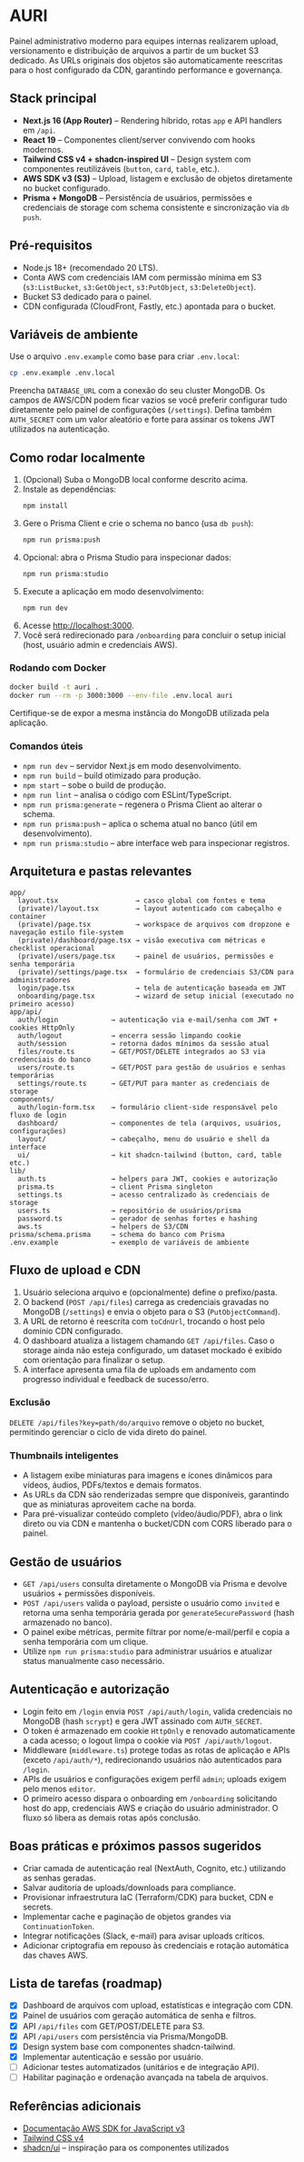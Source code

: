 # AURI

Painel administrativo moderno para equipes internas realizarem upload, versionamento e distribuição de arquivos a partir de um bucket S3 dedicado. As URLs originais dos objetos são automaticamente reescritas para o host configurado da CDN, garantindo performance e governança.

## Stack principal

- **Next.js 16 (App Router)** – Rendering híbrido, rotas `app` e API handlers em `/api`.
- **React 19** – Componentes client/server convivendo com hooks modernos.
- **Tailwind CSS v4 + shadcn-inspired UI** – Design system com componentes reutilizáveis (`button`, `card`, `table`, etc.).
- **AWS SDK v3 (S3)** – Upload, listagem e exclusão de objetos diretamente no bucket configurado.
- **Prisma + MongoDB** – Persistência de usuários, permissões e credenciais de storage com schema consistente e sincronização via `db push`.

## Pré-requisitos

- Node.js 18+ (recomendado 20 LTS).
- Conta AWS com credenciais IAM com permissão mínima em S3 (`s3:ListBucket`, `s3:GetObject`, `s3:PutObject`, `s3:DeleteObject`).
- Bucket S3 dedicado para o painel.
- CDN configurada (CloudFront, Fastly, etc.) apontada para o bucket.

## Variáveis de ambiente

Use o arquivo `.env.example` como base para criar `.env.local`:

```bash
cp .env.example .env.local
```

Preencha `DATABASE_URL` com a conexão do seu cluster MongoDB. Os campos de AWS/CDN podem ficar vazios se você preferir configurar tudo diretamente pelo painel de configurações (`/settings`). Defina também `AUTH_SECRET` com um valor aleatório e forte para assinar os tokens JWT utilizados na autenticação.

## Como rodar localmente

1. (Opcional) Suba o MongoDB local conforme descrito acima.
2. Instale as dependências:
   ```bash
   npm install
   ```
3. Gere o Prisma Client e crie o schema no banco (usa `db push`):
   ```bash
   npm run prisma:push
   ```
4. Opcional: abra o Prisma Studio para inspecionar dados:
   ```bash
   npm run prisma:studio
   ```
5. Execute a aplicação em modo desenvolvimento:
   ```bash
   npm run dev
   ```
6. Acesse [http://localhost:3000](http://localhost:3000).
7. Você será redirecionado para `/onboarding` para concluir o setup inicial (host, usuário admin e credenciais AWS).

### Rodando com Docker

```bash
docker build -t auri .
docker run --rm -p 3000:3000 --env-file .env.local auri
```

Certifique-se de expor a mesma instância do MongoDB utilizada pela aplicação.

### Comandos úteis

- `npm run dev` – servidor Next.js em modo desenvolvimento.
- `npm run build` – build otimizado para produção.
- `npm start` – sobe o build de produção.
- `npm run lint` – analisa o código com ESLint/TypeScript.
- `npm run prisma:generate` – regenera o Prisma Client ao alterar o schema.
- `npm run prisma:push` – aplica o schema atual no banco (útil em desenvolvimento).
- `npm run prisma:studio` – abre interface web para inspecionar registros.

## Arquitetura e pastas relevantes

```
app/
  layout.tsx                   → casco global com fontes e tema
  (private)/layout.tsx         → layout autenticado com cabeçalho e container
  (private)/page.tsx           → workspace de arquivos com dropzone e navegação estilo file-system
  (private)/dashboard/page.tsx → visão executiva com métricas e checklist operacional
  (private)/users/page.tsx     → painel de usuários, permissões e senha temporária
  (private)/settings/page.tsx  → formulário de credenciais S3/CDN para administradores
  login/page.tsx               → tela de autenticação baseada em JWT
  onboarding/page.tsx          → wizard de setup inicial (executado no primeiro acesso)
app/api/
  auth/login             → autenticação via e-mail/senha com JWT + cookies HttpOnly
  auth/logout            → encerra sessão limpando cookie
  auth/session           → retorna dados mínimos da sessão atual
  files/route.ts         → GET/POST/DELETE integrados ao S3 via credenciais do banco
  users/route.ts         → GET/POST para gestão de usuários e senhas temporárias
  settings/route.ts      → GET/PUT para manter as credenciais de storage
components/
  auth/login-form.tsx    → formulário client-side responsável pelo fluxo de login
  dashboard/             → componentes de tela (arquivos, usuários, configurações)
  layout/                → cabeçalho, menu do usuário e shell da interface
  ui/                    → kit shadcn-tailwind (button, card, table etc.)
lib/
  auth.ts                → helpers para JWT, cookies e autorização
  prisma.ts              → client Prisma singleton
  settings.ts            → acesso centralizado às credenciais de storage
  users.ts               → repositório de usuários/prisma
  password.ts            → gerador de senhas fortes e hashing
  aws.ts                 → helpers de S3/CDN
prisma/schema.prisma     → schema do banco com Prisma
.env.example             → exemplo de variáveis de ambiente
```

## Fluxo de upload e CDN

1. Usuário seleciona arquivo e (opcionalmente) define o prefixo/pasta.
2. O backend (`POST /api/files`) carrega as credenciais gravadas no MongoDB (`/settings`) e envia o objeto para o S3 (`PutObjectCommand`).
3. A URL de retorno é reescrita com `toCdnUrl`, trocando o host pelo domínio CDN configurado.
4. O dashboard atualiza a listagem chamando `GET /api/files`. Caso o storage ainda não esteja configurado, um dataset mockado é exibido com orientação para finalizar o setup.
5. A interface apresenta uma fila de uploads em andamento com progresso individual e feedback de sucesso/erro.

### Exclusão

`DELETE /api/files?key=path/do/arquivo` remove o objeto no bucket, permitindo gerenciar o ciclo de vida direto do painel.

### Thumbnails inteligentes

- A listagem exibe miniaturas para imagens e ícones dinâmicos para vídeos, áudios, PDFs/textos e demais formatos.
- As URLs da CDN são renderizadas sempre que disponíveis, garantindo que as miniaturas aproveitem cache na borda.
- Para pré-visualizar conteúdo completo (vídeo/áudio/PDF), abra o link direto ou via CDN e mantenha o bucket/CDN com CORS liberado para o painel.

## Gestão de usuários

- `GET /api/users` consulta diretamente o MongoDB via Prisma e devolve usuários + permissões disponíveis.
- `POST /api/users` valida o payload, persiste o usuário como `invited` e retorna uma senha temporária gerada por `generateSecurePassword` (hash armazenado no banco).
- O painel exibe métricas, permite filtrar por nome/e-mail/perfil e copia a senha temporária com um clique.
- Utilize `npm run prisma:studio` para administrar usuários e atualizar status manualmente caso necessário.

## Autenticação e autorização

- Login feito em `/login` envia `POST /api/auth/login`, valida credenciais no MongoDB (hash `scrypt`) e gera JWT assinado com `AUTH_SECRET`.
- O token é armazenado em cookie `HttpOnly` e renovado automaticamente a cada acesso; o logout limpa o cookie via `POST /api/auth/logout`.
- Middleware (`middleware.ts`) protege todas as rotas de aplicação e APIs (exceto `/api/auth/*`), redirecionando usuários não autenticados para `/login`.
- APIs de usuários e configurações exigem perfil `admin`; uploads exigem pelo menos `editor`.
- O primeiro acesso dispara o onboarding em `/onboarding` solicitando host do app, credenciais AWS e criação do usuário administrador. O fluxo só libera as demais rotas após conclusão.

## Boas práticas e próximos passos sugeridos

- Criar camada de autenticação real (NextAuth, Cognito, etc.) utilizando as senhas geradas.
- Salvar auditoria de uploads/downloads para compliance.
- Provisionar infraestrutura IaC (Terraform/CDK) para bucket, CDN e secrets.
- Implementar cache e paginação de objetos grandes via `ContinuationToken`.
- Integrar notificações (Slack, e-mail) para avisar uploads críticos.
- Adicionar criptografia em repouso às credenciais e rotação automática das chaves AWS.

## Lista de tarefas (roadmap)

- [x] Dashboard de arquivos com upload, estatísticas e integração com CDN.
- [x] Painel de usuários com geração automática de senha e filtros.
- [x] API `/api/files` com GET/POST/DELETE para S3.
- [x] API `/api/users` com persistência via Prisma/MongoDB.
- [x] Design system base com componentes shadcn-tailwind.
- [x] Implementar autenticação e sessão por usuário.
- [ ] Adicionar testes automatizados (unitários e de integração API).
- [ ] Habilitar paginação e ordenação avançada na tabela de arquivos.

## Referências adicionais

- [Documentação AWS SDK for JavaScript v3](https://docs.aws.amazon.com/AWSJavaScriptSDK/v3/latest/index.html)
- [Tailwind CSS v4](https://tailwindcss.com/docs)
- [shadcn/ui](https://ui.shadcn.com/) – inspiração para os componentes utilizados
